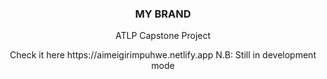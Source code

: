 <div align="center">
  <h3 align="center">MY BRAND</h3>

  <p align="center">
     ATLP Capstone Project
  </p>
    <p align="center">
  Check it here https://aimeigirimpuhwe.netlify.app N.B: Still in development mode
  </p>
  
</div>
